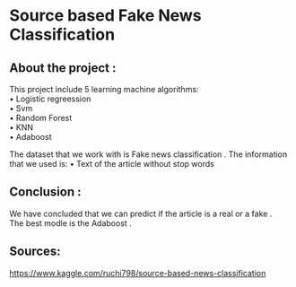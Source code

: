 # Source based Fake News Classification
## About the project :
This project include 5 learning machine algorithms:  
•	Logistic regreession  
•	Svm  
•	Random Forest  
•	KNN  
•	Adaboost  
  
The dataset that we work with is Fake news classification . 
The information that we used is: 
•	Text of the article without stop words 

## Conclusion :   
We have concluded that we can predict if the article is a real or a fake .  
The best modle is the Adaboost . 
  
## Sources: 
https://www.kaggle.com/ruchi798/source-based-news-classification
